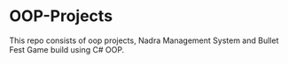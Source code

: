 # OOP-Projects
This  repo consists of oop projects, Nadra Management System and Bullet Fest Game build using C# OOP.
